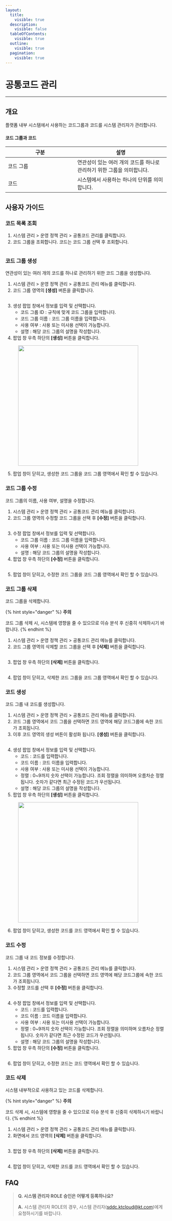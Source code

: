 ```yaml
---
layout:
  title:
    visible: true
  description:
    visible: false
  tableOfContents:
    visible: true
  outline:
    visible: true
  pagination:
    visible: true
---
```


# 공통코드 관리

***

## 개요

플랫폼 내부 시스템에서 사용하는 코드그룹과 코드를 시스템 관리자가 관리합니다.

#### 코드 그룹과 코드

<table><thead><tr><th width="201.09580838323353">구분</th><th>설명</th></tr></thead><tbody><tr><td>코드 그룹</td><td>연관성이 있는 여러 개의 코드를 하나로 관리하기 위한 그룹을 의미합니다.</td></tr><tr><td>코드</td><td>시스템에서 사용하는 하나의 단위를 의미합니다.</td></tr></tbody></table>

## 사용자 가이드

### 코드 목록 조회

1. 시스템 관리 > 운영 정책 관리 > 공통코드 관리를 클릭합니다.
2. 코드 그룹을 조회합니다. 코드는 코드 그룹 선택 후 조회합니다.

<figure><img src="../../.gitbook/assets/스크린샷 2024-02-01 오후 6.21.58.png" alt=""><figcaption></figcaption></figure>

### 코드 그룹 생성

연관성이 있는 여러 개의 코드를 하나로 관리하기 위한 코드 그룹을 생성합니다.

1. 시스템 관리 > 운영 정책 관리 > 공통코드 관리 메뉴를 클릭합니다.
2. 코드 그룹 영역의 **\[생성]** 버튼을 클릭합니다.

<figure><img src="../../.gitbook/assets/스크린샷 2024-02-01 오후 6.22.13.png" alt=""><figcaption></figcaption></figure>

3. 생성 팝업 창에서 정보를 입력 및 선택합니다.
   * 코드 그룹 ID : 규칙에 맞게 코드 그룹을 입력합니다.
   * 코드 그룹 이름 : 코드 그룹 이름을 입력합니다.
   * 사용 여부 : 사용 또는 미사용 선택이 가능합니다.
   * 설명 : 해당 코드 그룹의 설명을 작성합니다.
4. 팝업 창 우측 하단의 **\[생성]** 버튼을 클릭합니다.

<figure><img src="../../.gitbook/assets/image (281).png" alt="" width="375"><figcaption></figcaption></figure>

5. 팝업 창이 닫히고, 생성한 코드 그룹을 코드 그룹 영역에서 확인 할 수 있습니다.

### 코드 그룹 수정

코드 그룹의 이름, 사용 여부, 설명을 수정합니다.

1. 시스템 관리 > 운영 정책 관리 > 공통코드 관리 메뉴를 클릭합니다.
2. 코드 그룹 영역의 수정할 코드 그룹을 선택 후 **\[수정]** 버튼을 클릭합니다.

<figure><img src="../../.gitbook/assets/스크린샷 2024-02-01 오후 6.23.12.png" alt=""><figcaption></figcaption></figure>

3. 수정 팝업 창에서 정보를 입력 및 선택합니다.
   * 코드 그룹 이름 : 코드 그룹 이름을 입력합니다.
   * 사용 여부 : 사용 또는 미사용 선택이 가능합니다.
   * 설명 : 해당 코드 그룹의 설명을 작성합니다.
4. 팝업 창 우측 하단의 **\[수정]** 버튼을 클릭합니다.

<figure><img src="../../.gitbook/assets/스크린샷 2024-02-01 오후 6.30.02.png" alt=""><figcaption></figcaption></figure>

5. 팝업 창이 닫히고, 수정한 코드 그룹을 코드 그룹 영역에서 확인 할 수 있습니다.

### 코드 그룹 삭제

코드 그룹을 삭제합니다.

{% hint style="danger" %}
**주의**

코드 그룹 삭제 시, 시스템에 영향을 줄 수 있으므로 이슈 분석 후 신중히 삭제하시기 바랍니다.
{% endhint %}

1. 시스템 관리 > 운영 정책 관리 > 공통코드 관리 메뉴를 클릭합니다.
2. 코드 그룹 영역의 삭제할 코드 그룹을 선택 후 **\[삭제]** 버튼을 클릭합니다.

<figure><img src="../../.gitbook/assets/스크린샷 2024-02-01 오후 6.23.37.png" alt=""><figcaption></figcaption></figure>

3. 팝업 창 우측 하단의 **\[삭제]** 버튼을 클릭합니다.

<figure><img src="../../.gitbook/assets/스크린샷 2024-02-01 오후 6.30.12.png" alt=""><figcaption></figcaption></figure>

4. 팝업 창이 닫히고, 삭제한 코드 그룹을 코드 그룹 영역에서 확인 할 수 있습니다.

### 코드 생성

코드 그룹 내 코드를 생성합니다.

1. 시스템 관리 > 운영 정책 관리 > 공통코드 관리 메뉴를 클릭합니다.
2. 코드 그룹 영역에서 코드 그룹을 선택하면 코드 영역에 해당 코드그룹에 속한 코드가 조회됩니다.
3. 이후 코드 영역의 생성 버튼이 활성화 됩니다. **\[생성]** 버튼을 클릭합니다.

<figure><img src="../../.gitbook/assets/스크린샷 2024-02-01 오후 6.22.48.png" alt=""><figcaption></figcaption></figure>



4. 생성 팝업 창에서 정보를 입력 및 선택합니다.
   * 코드 : 코드를 입력합니다.
   * 코드 이름 : 코드 이름을 입력합니다.
   * 사용 여부 : 사용 또는 미사용 선택이 가능합니다.
   * 정렬 : 0\~9까지 숫자 선택이 가능합니다. 조회 정렬을 의미하며 오름차순 정렬됩니다. 숫자가 같다면 최근 수정된 코드가 우선됩니다.
   * 설명 : 해당 코드 그룹의 설명을 작성합니다.
5. 팝업 창 우측 하단의 **\[생성]** 버튼을 클릭합니다.

<figure><img src="../../.gitbook/assets/image (287).png" alt="" width="375"><figcaption></figcaption></figure>

6. 팝업 창이 닫히고, 생성한 코드를 코드 영역에서 확인 할 수 있습니다.

### 코드 수정

코드 그룹 내 코드 정보를 수정합니다.

1. 시스템 관리 > 운영 정책 관리 > 공통코드 관리 메뉴를 클릭합니다.
2. 코드 그룹 영역에서 코드 그룹을 선택하면 코드 영역에 해당 코드그룹에 속한 코드가 조회됩니다.
3. 수정할 코드를 선택 후 **\[수정]** 버튼을 클릭합니다.

<figure><img src="../../.gitbook/assets/스크린샷 2024-02-01 오후 6.24.12.png" alt=""><figcaption></figcaption></figure>

4. 수정 팝업 창에서 정보를 입력 및 선택합니다.
   * 코드 : 코드를 입력합니다.
   * 코드 이름 : 코드 이름을 입력합니다.
   * 사용 여부 : 사용 또는 미사용 선택이 가능합니다.
   * 정렬 : 0\~9까지 숫자 선택이 가능합니다. 조회 정렬을 의미하며 오름차순 정렬됩니다. 숫자가 같다면 최근 수정된 코드가 우선됩니다.
   * 설명 : 해당 코드 그룹의 설명을 작성합니다.
5. 팝업 창 우측 하단의 **\[수정]** 버튼을 클릭합니다.

<figure><img src="../../.gitbook/assets/스크린샷 2024-02-01 오후 6.30.28.png" alt=""><figcaption></figcaption></figure>

6. 팝업 창이 닫히고, 수정한 코드는 코드 영역에서 확인 할 수 있습니다.

### 코드 삭제

시스템 내부적으로 사용하고 있는 코드를 삭제합니다.

{% hint style="danger" %}
**주의**

코드 삭제 시, 시스템에 영향을 줄 수 있으므로 이슈 분석 후 신중히 삭제하시기 바랍니다.
{% endhint %}

1. 시스템 관리 > 운영 정책 관리 > 공통코드 관리 메뉴를 클릭합니다.
2. 화면에서 코드 영역의 **\[삭제]** 버튼을 클릭합니다.

<figure><img src="../../.gitbook/assets/스크린샷 2024-02-01 오후 6.24.27.png" alt=""><figcaption></figcaption></figure>

3. 팝업 창 우측 하단의 **\[삭제]** 버튼을 클릭합니다.

<figure><img src="../../.gitbook/assets/스크린샷 2024-02-01 오후 6.30.38.png" alt=""><figcaption></figcaption></figure>

4. 팝업 창이 닫히고, 삭제한 코드를 코드 영역에서 확인 할 수 있습니다.

## FAQ

> **Q. 시스템 관리자 ROLE 승인은 어떻게 등록하나요?**
>
> **A.** 시스템 관리자 ROLE의 경우, 시스템 관리자(sddc.ktcloud@kt.com)에게 요청하시기를 바랍니다.
